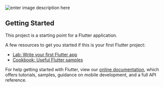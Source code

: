 
![enter image description here](https://scontent.fcgk23-1.fna.fbcdn.net/v/t1.6435-9/p843x403/241431016_148218474149836_8022754081383159378_n.jpg?_nc_cat=107&ccb=1-5&_nc_sid=730e14&_nc_eui2=AeGB5EISUdWILJZTMfAg2WBw8kfG2bv425HyR8bZu_jbkYQA9sc-1T3av7YA7dWQ8XsZopqBW2Oe3Tv5l4dEVCDW&_nc_ohc=CUV_M7Gr3l0AX90scxr&_nc_ht=scontent.fcgk23-1.fna&oh=419beba71c61bf4eef5e68e6a63e6e10&oe=615CAA68)



## Getting Started

This project is a starting point for a Flutter application.

A few resources to get you started if this is your first Flutter project:

- [Lab: Write your first Flutter app](https://flutter.dev/docs/get-started/codelab)
- [Cookbook: Useful Flutter samples](https://flutter.dev/docs/cookbook)

For help getting started with Flutter, view our
[online documentation](https://flutter.dev/docs), which offers tutorials,
samples, guidance on mobile development, and a full API reference.
